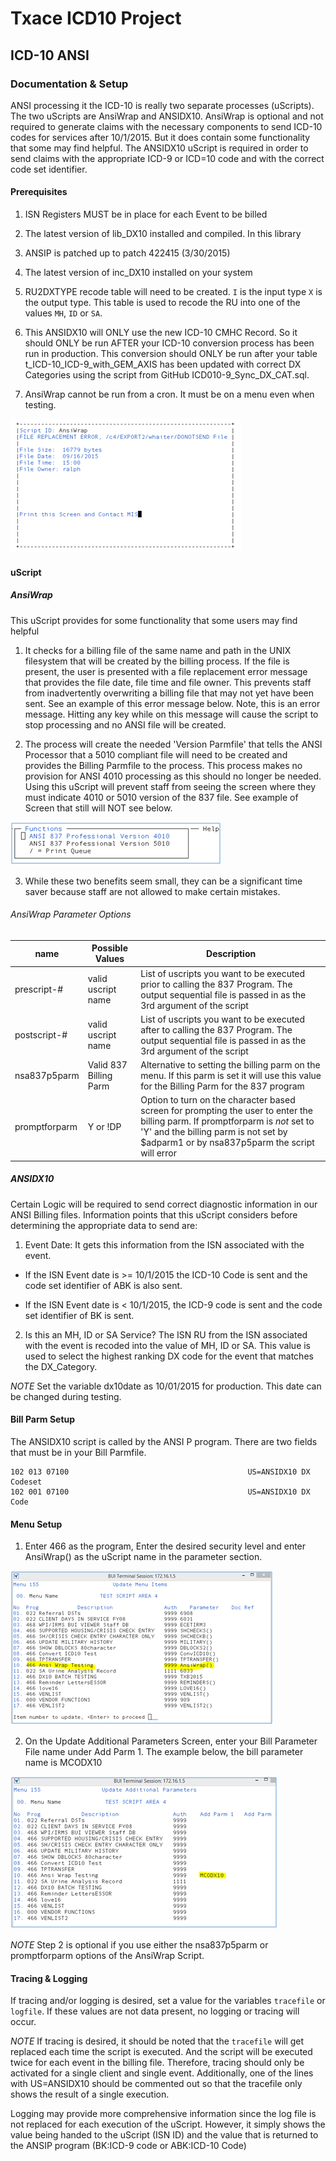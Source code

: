 # Txace ICD10 Project
## ICD-10 ANSI

### Documentation & Setup

ANSI processing it the ICD-10 is really two separate processes (uScripts).  The two uScripts are AnsiWrap and ANSIDX10.  AnsiWrap is optional and not required to generate claims with the necessary components to send ICD-10 codes for services after 10/1/2015.  But it does contain some functionality that some may find helpful.  The ANSIDX10 uScript is required in order to send claims with the appropriate ICD-9 or ICD=10 code and with the correct code set identifier.

#### Prerequisites

1. ISN Registers MUST be in place for each Event to be billed

2. The latest version of lib_DX10 installed and compiled. In this library

3. ANSIP is patched up to patch 422415 (3/30/2015)

4. The latest version of inc_DX10 installed on your system

5. RU2DXTYPE recode table will need to be created.  `I` is the input type `X` is the output type.  This table is used to recode the RU into one of the values `MH`, `ID` or `SA`.

6. This ANSIDX10 will ONLY use the new ICD-10 CMHC Record.  So it should ONLY be run AFTER your ICD-10 conversion process has been run in production.  This conversion should ONLY be run after your table t_ICD-10_ICD-9_with_GEM_AXIS has been updated with correct DX Categories using the script from GitHub ICD010-9_Sync_DX_CAT.sql.

7. AnsiWrap cannot be run from a cron.  It must be on a menu even when testing.

![AnsiWrap File Replacement Error](https://github.com/txace/txace-images/blob/master/ansiwrap-file-replacement-error.png)

#### uScript 

##### AnsiWrap

This uScript provides for some functionality that some users may find helpful

1. It checks for a billing file of the same name and path in the UNIX filesystem that will be created by the billing process.  If the file is present, the user is presented with a file replacement error message that provides the file date, file time and file owner.  This prevents staff from inadvertently overwriting a billing file that may not yet have been sent.  See an example of this error message below.  Note, this is an error message.  Hitting any key while on this message will cause the script to stop processing and no ANSI file will be created.

2. The process will create the needed 'Version Parmfile' that tells the ANSI Processor that a 5010 compliant file will need to be created and provides the Billing Parmfile to the process. This process makes no provision for ANSI 4010 processing as this should no longer be needed.  Using this uScript will prevent staff from seeing the screen where they must indicate 4010 or 5010  version of the 837 file.  See example of Screen that still will NOT see below.
  
![Ansi 837 Version Prompt Screen](https://github.com/txace/txace-images/blob/master/ansi-837-version-prompt-screen.png)

3. While these two benefits seem small, they can be a significant time saver because staff are not allowed to make certain mistakes.

###### AnsiWrap Parameter Options

| name | Possible Values | Description |
| ---- | --------------- | ----------- |
| prescript-# | valid uscript name | List of uscripts you want to be executed prior to calling the 837 Program. The output sequential file is passed in as the 3rd argument of the script |
| postscript-# | valid uscript name | List of uscripts you want to be executed after to calling the 837 Program. The output sequential file is passed in as the 3rd argument of the script |
| nsa837p5parm | Valid 837 Billing Parm | Alternative to setting the billing parm on the menu. If this parm is set it will use this value for the Billing Parm for the 837 program |
| promptforparm | Y or !DP | Option to turn on the character based screen for prompting the user to enter the billing parm. If promptforparm is _not_ set to 'Y' and the billing parm is not set by $adparm1 or by nsa837p5parm the script will error |

##### ANSIDX10

Certain Logic will be required to send correct diagnostic information in our ANSI Billing files.  Information points that this uScript considers before determining the appropriate data to send are:

1. Event Date: It gets this information from the ISN associated with the event.  

  - If the ISN Event date is >= 10/1/2015 the ICD-10 Code is sent and the code set identifier of ABK is also sent.

  - If the ISN Event date is < 10/1/2015, the ICD-9 code is sent and the code set identifier of BK is sent.

2. Is this an MH, ID or SA Service?  The ISN RU from the ISN associated with the event is recoded into the value of MH, ID or SA.  This value is used to select the highest ranking DX code for the event that matches the DX_Category. 


*NOTE* Set the variable dx10date as 10/01/2015 for production.  This date can be changed during testing.

#### Bill Parm Setup

The ANSIDX10 script is called by the ANSI P program.  There are two fields that must be in your Bill Parmfile.

```
102 013 07100                                        US=ANSIDX10 DX Codeset
102 001 07100                                        US=ANSIDX10 DX Code
```

#### Menu Setup

1.  Enter 466 as the program, Enter the desired security level and enter AnsiWrap() as the uScript name in the parameter section.

![AnsiWrap Menu Setup](https://github.com/txace/txace-images/blob/master/ansiwrap-menu-setup.png)

2. On the Update Additional Parameters Screen, enter your Bill Parameter File name under Add Parm 1.  The example below, the bill parameter name is MCODX10
    
![AnsiWrap Menu Additional Parm Setup](https://github.com/txace/txace-images/blob/master/ansiwrap-menu-additional-setup.png)

*NOTE* Step 2 is optional if you use either the nsa837p5parm or promptforparm options of the AnsiWrap Script.

#### Tracing & Logging

If tracing and/or logging is desired, set a value for the variables `tracefile` or `logfile`. If these values are not data present, no logging or tracing will occur.

*NOTE* If tracing is desired, it should be noted that the `tracefile` will get replaced each time the script is executed.  And the script will be executed twice for each event in the billing file.  Therefore, tracing should only be activated for a single client and single event.  Additionally, one of the lines with US=ANSIDX10 should be commented out so that the tracefile only shows the result of a single execution.

Logging may provide more comprehensive information since the log file is not replaced for each execution of the uScript.  However, it simply shows the value being handed to the uScript (ISN ID) and the value that is returned to the ANSIP program (BK:ICD-9 code or ABK:ICD-10 Code)
